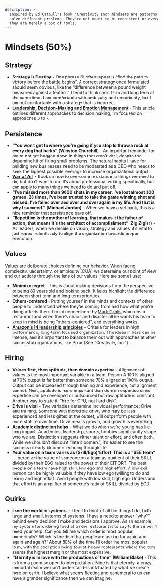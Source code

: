 ```yaml
---
description: >-
  Inspired by Ed Catmull's book "Creativity Inc" mindsets are patterns to help
  solve different problems. They're not meant to be consistent or overarching,
  they are merely a box of tools.
---
```


# Mindsets \(50%\)

## Strategy

* **Strategy is Destiny** - One phrase I’ll often repeat is “find the path to victory before the battle begins”. A correct strategy once formulated should seem obvious, like the “difference between a pound weight measured against a feather.” I tend to think short term and long term at the same time. I am comfortable with ambiguity and uncertainty, but I am not comfortable with a strategy that is incorrect.
* [**Leadership, Decision-Making and Emotion Management**](http://www.edbatista.com/2017/02/leadership-decision-making-and-emotion-management.html) - This article outlines different approaches to decision making, I’m focused on approaches 3 to 7.

## Persistence 

* **“You won’t get to where you’re going if you stop to throw a rock at every dog that barks” \(Winston Churchill\)** - An important reminder for me to not get bogged down in things that aren’t vital, despite the dopamine hit of fixing small problems. The natural habits I have for building new businesses need to be moderated as a CEO who needs to seek the highest possible leverage to increase organizational output. 
* [**War of Art**](http://www.stevenpressfield.com/the-war-of-art/) - Book on how to overcome resistance to things we need to do, but don’t want to do. It’s about professional writing specifically, but can apply to many things we need to do and put off. 
* **“I’ve missed more than 9000 shots in my career. I’ve lost almost 300 games. 26 times, I’ve been trusted to take the game winning shot and missed. I’ve failed over and over and over again in my life. And that is why I succeed.” \(Michael Jordan\)** - When we have a set back, this is a nice reminder that persistence pays off. 
* **“Repetition is the mother of learning, that makes it the father of action, that means it’s the architect of accomplishment” \(Zig Ziglar\)** - As leaders, when we decide on vision, strategy and values, it’s vital to just repeat relentlessly to align the organization towards proper execution.

## Values <a id="values"></a>

Values are deliberate choices defining our behavior. When facing complexity, uncertainty, or ambiguity \(CUA\) we determine our point of view and our actions through the lens of our values. Here are some I use:

* **Minimize regret** - This is about making decisions from the perspective of being 80 years old and looking back. It helps highlight the difference between short term and long term priorities.
* **Others-centered** - Putting yourself in the minds and contexts of other people to understand where they’re coming from and how what you’re doing affects them. I’m influenced here by [Mark Canlis](http://canlis.com/about/people/our-team/mark-canlis/) who runs a restaurant and when there’s chaos and disaster all he wants his team to keep in mind is being “others-centered”, and everything works.
* [**Amazon’s 14 leadership principles**](https://www.amazon.jobs/principles) - Criteria for leaders in high performance, long-term focused organization. The ideas in here can be intense, and it’s important to balance them out with approaches at other successful organizations, like Pixar \(See “Creativity, Inc.”\).

## Hiring <a id="hiring"></a>

* **Values first, then aptitude, then domain expertise** - Alignment of values is the most important variable in a team. Person A 100% aligned at 70% output is far better than someone 70% aligned at 100% output. Output can be increased through training and experience, but alignment cannot. Next, aptitude is more important than domain expertise since expertise can be developed or outsourced but raw aptitude is constant. Another way to state it: “hire for CPU, not hard disk”.
* **Drive is vital** - Two variables determine individual performance: Drive and training. Someone with incredible drive, who may be less experienced and less gifted at the outset, will outperform people with more stature over time. Drive means growth, and growth is everything.
* **Academic distinction helps** - What we do when we’re young has life-long impact. Academics, leadership, sports, hobbies significantly shape who we are. Distinction suggests either talent or effort, and often both. While we shouldn’t discount “late bloomers”, it’s easier to see the success of early bloomers echoing through life.
* **Your value on a team varies as \(Skill/Ego\)^Effort. This is a “SEE team”** - I perceive the value of someone on a team as quotient of their SKILL divided by their EGO raised to the power of their EFFORT. The best people on a team have high skill, low ego and high effort. A low skill person can be highly valuable if they have low ego \(willing to do and learn\) and high effort. Avoid people with low skill, high ego. Understand that effort is an amplifier of someone’s ratio of SKILL divided by EGO.

## Quirks <a id="quirks"></a>

* **I see the world in systems.** - I tend to think of all the things I do, both large and small, in terms of systems. I have a need to answer “why?” behind every decision I make and decisions I approve. As an example, my system for ordering food at a new restaurant is to say to the server “I need your help. Can you tell me which order is most popular, numerically? Which is the dish that people are asking for again and again and again?” About 80% of the time I’ll order the most popular item, with the exception being tourist-heavy restaurants where the item seems the highest margin or the most expensive.
* **“Eternity is in love with the productions of time” \(William Blake\)** - This is from a poem so open to interpretation. Mine is that eternity–a crazy, immortal realm we can’t understand–is infatuated by what we create here on earth. I believe what seems fleeting and ephemeral to us can have a grander significance then we can imagine.

